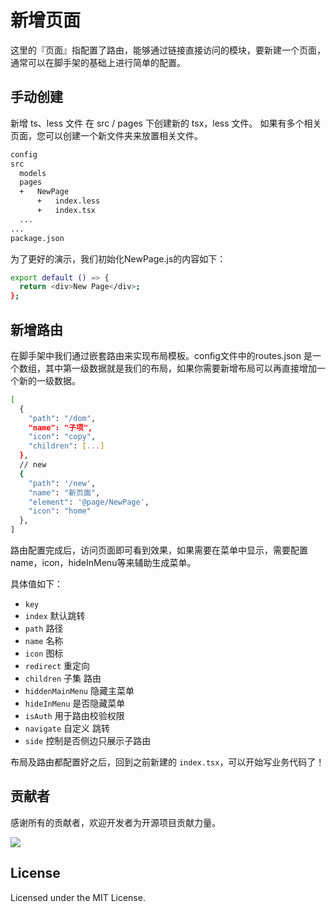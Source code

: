 # 新增页面
这里的『页面』指配置了路由，能够通过链接直接访问的模块，要新建一个页面，通常可以在脚手架的基础上进行简单的配置。

## 手动创建
新增 ts、less 文件
在 src / pages 下创建新的 tsx，less 文件。 如果有多个相关页面，您可以创建一个新文件夹来放置相关文件。

```bash
config
src
  models
  pages
  +   NewPage
      +   index.less
      +   index.tsx
  ...
...
package.json
```
为了更好的演示，我们初始化NewPage.js的内容如下：
```bash
export default () => {
  return <div>New Page</div>;
};
```

## 新增路由
在脚手架中我们通过嵌套路由来实现布局模板。config文件中的routes.json 是一个数组，其中第一级数据就是我们的布局，如果你需要新增布局可以再直接增加一个新的一级数据。
```bash
[
  {
    "path": "/dom",
    "name": "子项",
    "icon": "copy",
    "children": [...]
  },
  // new
  {
    "path": '/new',
    "name": "新页面",
    "element": '@page/NewPage',
    "icon": "home"
  },
]
```

路由配置完成后，访问页面即可看到效果，如果需要在菜单中显示，需要配置 name，icon，hideInMenu等来辅助生成菜单。

具体值如下：

  - ``key``
  - ``index`` 默认跳转
  - ``path`` 路径 
  - ``name`` 名称 
  - ``icon`` 图标 
  - ``redirect`` 重定向 
  - ``children`` 子集 路由 
  - ``hiddenMainMenu`` 隐藏主菜单 
  - ``hideInMenu`` 是否隐藏菜单
  - ``isAuth`` 用于路由校验权限 
  - ``navigate`` 自定义 跳转 
  - ``side`` 控制是否侧边只展示子路由 

布局及路由都配置好之后，回到之前新建的 ```index.tsx```，可以开始写业务代码了！

## 贡献者

感谢所有的贡献者，欢迎开发者为开源项目贡献力量。

<a href="https://github.com/uiwjs/uiw-admin/graphs/contributors">
  <img src="https://uiwjs.github.io/uiw-admin/CONTRIBUTORS.svg" />
</a>

## License

Licensed under the MIT License.